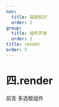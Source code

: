 ```yaml
---
nav:
  title: 高级知识
  order: 2
group:
  title: 组件开发
  order: 1
title: render
order: 5
---
```

# 四.render

<Alert type="info"> 前言
多选框组件
</Alert>

